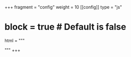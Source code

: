 +++
fragment = "config"
weight = 10
[[config]]
  type = "js"
  # block = true # Default is false
  html = """
  <script src="https://cdnjs.cloudflare.com/ajax/libs/jquery/3.5.1/jquery.min.js"></script>
<script src="https://cdnjs.cloudflare.com/ajax/libs/fancybox/3.4.0/jquery.fancybox.min.js"></script>

  """
+++